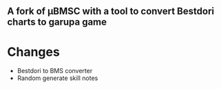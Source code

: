 ## A fork of µBMSC with a tool to convert Bestdori charts to garupa game

Changes
=====
* Bestdori to BMS converter
* Random generate skill notes